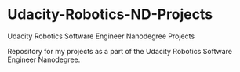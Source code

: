 # Udacity-Robotics-ND-Projects
Udacity Robotics Software Engineer Nanodegree Projects

Repository for my projects as a part of the Udacity Robotics Software Engineer Nanodegree.
